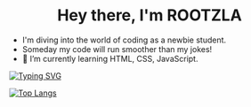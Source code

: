 <div id="header" align="center">
<h1>Hey there, I'm ROOTZLA</h1>
</div>

- I'm diving into the world of coding as a newbie student.
- Someday my code will run smoother than my jokes!
- 🌱 I’m currently learning HTML, CSS, JavaScript.

 [![Typing SVG](https://readme-typing-svg.herokuapp.com?font=Fira+Code&pause=1000&random=false&width=435&lines=WHEN+IF+NOT+NOW%3F)](https://git.io/typing-svg)

 [![Top Langs](https://github-readme-stats.vercel.app/api/top-langs/?username=rootzla&layout=compact)](https://github.com/ROOTZLA/github-readme-stats)
